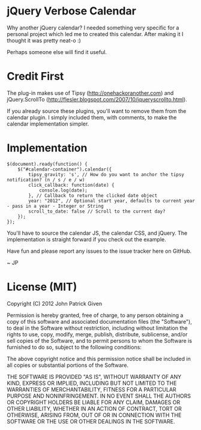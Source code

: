 # jQuery Verbose Calendar

Why another jQuery calendar? I needed something very specific for a personal project which led me to created this calendar. After making it I thought it was pretty neat-o :)

Perhaps someone else will find it useful.

# Credit First

The plug-in makes use of Tipsy (http://onehackoranother.com) and jQuery.ScrollTo (http://flesler.blogspot.com/2007/10/jqueryscrollto.html).

If you already source these plugins, you'll want to remove them from the calendar plugin. I simply included them, with comments, to make the calendar implementation simpler.

# Implementation

    $(document).ready(function() {
    	$("#calendar-container").calendar({
			tipsy_gravity: 's', // How do you want to anchor the tipsy notification? (n / s / e / w)
			click_callback: function(date) {
                console.log(date);
            }, // Callback to return the clicked date object
			year: "2012", // Optional start year, defaults to current year - pass in a year - Integer or String
			scroll_to_date: false // Scroll to the current day?
		});
	});
        
You'll have to source the calendar JS, the calendar CSS, and jQuery. The implementation is straight forward if you check out the example.

Have fun and please report any issues to the issue tracker here on GitHub.

~ JP

# License (MIT)

Copyright (C) 2012 John Patrick Given

Permission is hereby granted, free of charge, to any person obtaining a copy of this software and associated documentation files (the "Software"), to deal in the Software without restriction, including without limitation the rights to use, copy, modify, merge, publish, distribute, sublicense, and/or sell copies of the Software, and to permit persons to whom the Software is furnished to do so, subject to the following conditions:

The above copyright notice and this permission notice shall be included in all copies or substantial portions of the Software.

THE SOFTWARE IS PROVIDED "AS IS", WITHOUT WARRANTY OF ANY KIND, EXPRESS OR IMPLIED, INCLUDING BUT NOT LIMITED TO THE WARRANTIES OF MERCHANTABILITY, FITNESS FOR A PARTICULAR PURPOSE AND NONINFRINGEMENT. IN NO EVENT SHALL THE AUTHORS OR COPYRIGHT HOLDERS BE LIABLE FOR ANY CLAIM, DAMAGES OR OTHER LIABILITY, WHETHER IN AN ACTION OF CONTRACT, TORT OR OTHERWISE, ARISING FROM, OUT OF OR IN CONNECTION WITH THE SOFTWARE OR THE USE OR OTHER DEALINGS IN THE SOFTWARE.
